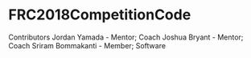 # FRC2018CompetitionCode

Contributors
Jordan Yamada - Mentor; Coach
Joshua Bryant - Mentor; Coach
Sriram Bommakanti - Member; Software
